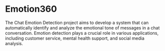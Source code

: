 # Emotion360
The Chat Emotion Detection project aims to develop a system that can automatically identify and analyze the emotional tone of messages in a chat conversation. Emotion detection plays a crucial role in various applications, including customer service, mental health support, and social media analysis.
